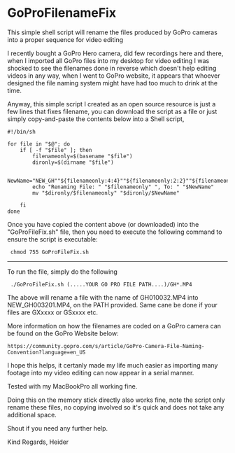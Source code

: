 # GoProFilenameFix
This simple shell script will rename the files produced by GoPro cameras into a proper sequence for video editing

I recently bought a GoPro Hero camera, did few recordings here and there, when I imported all GoPro files into my desktop 
for video editing I was shocked to see the filenames done in reverse which doesn't help editing videos in any way, when I 
went to GoPro website, it appears that whoever designed the file naming system might have had too much to drink at the time. 

Anyway, this simple script I created as an open source resource is just a few lines that fixes filename, you can download the 
script as a file or just simply copy-and-paste the contents below into a Shell script, 



    #!/bin/sh

    for file in "$@"; do
    	if [ -f "$file" ]; then 
    		filenameonly=$(basename "$file")
    		dironly=$(dirname "$file")

    		NewName="NEW_GH""${filenameonly:4:4}""${filenameonly:2:2}""${filenameonly:8:4}"
    		echo "Renaming File: " "$filenameonly" ", To: " "$NewName" 
    		mv "$dironly/$filenameonly" "$dironly/$NewName"

    	fi
    done




Once you have copied the content above (or downloaded) into the "GoProFileFix.sh" file, then you need to execute the following
command to ensure the script is executable: 

     chmod 755 GoProFileFix.sh

------------------------------------

To run the file, simply do the following

     ./GoProFileFix.sh (.....YOUR GO PRO FILE PATH....)/GH*.MP4

The above will rename a file with the name of GH010032.MP4 into NEW_GH003201.MP4, on the PATH provided. Same cane be
done if your files are GXxxxx or GSxxxx etc. 

More information on how the filenames are coded on a GoPro camera can be found on the GoPro Website below: 

    https://community.gopro.com/s/article/GoPro-Camera-File-Naming-Convention?language=en_US

I hope this helps, it certanly made my life much easier as importing many footage into my video editing can now appear 
in a serial manner.

Tested with my MacBookPro all working fine. 

Doing this on the memory stick directly also works fine, note the script only rename these files, no copying involved so
it's quick and does not take any additional space. 

Shout if you need any further help. 


Kind Regards,
Heider
